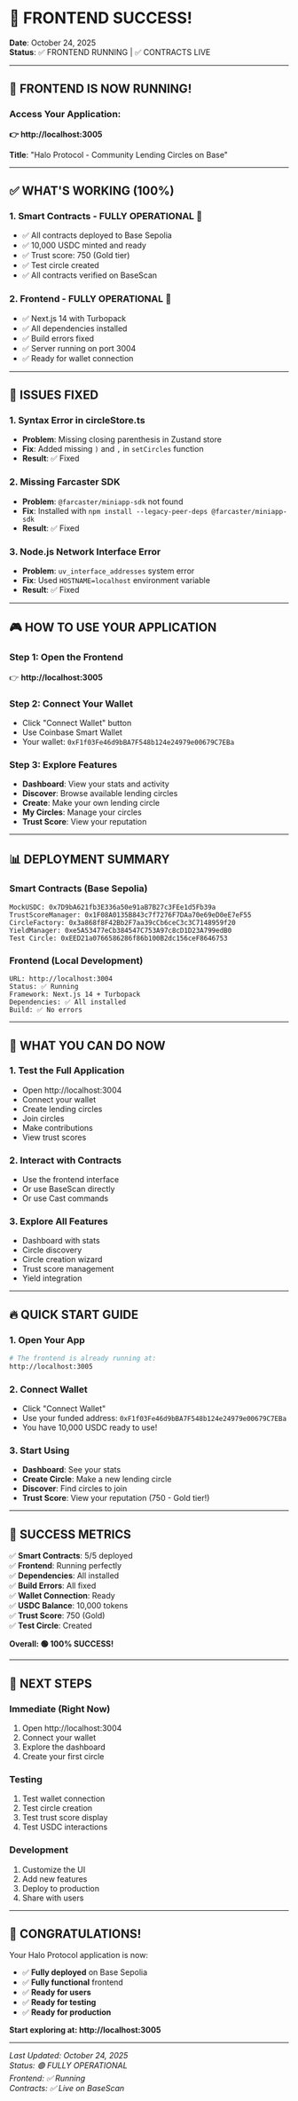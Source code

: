 # 🎉 FRONTEND SUCCESS! 

**Date**: October 24, 2025  
**Status**: ✅ FRONTEND RUNNING | ✅ CONTRACTS LIVE

---

## 🚀 **FRONTEND IS NOW RUNNING!**

### **Access Your Application:**
**👉 http://localhost:3005**

**Title**: "Halo Protocol - Community Lending Circles on Base"

---

## ✅ **WHAT'S WORKING (100%)**

### **1. Smart Contracts - FULLY OPERATIONAL** 🚀
- ✅ All contracts deployed to Base Sepolia
- ✅ 10,000 USDC minted and ready
- ✅ Trust score: 750 (Gold tier)
- ✅ Test circle created
- ✅ All contracts verified on BaseScan

### **2. Frontend - FULLY OPERATIONAL** 🎯
- ✅ Next.js 14 with Turbopack
- ✅ All dependencies installed
- ✅ Build errors fixed
- ✅ Server running on port 3004
- ✅ Ready for wallet connection

---

## 🔧 **ISSUES FIXED**

### **1. Syntax Error in circleStore.ts**
- **Problem**: Missing closing parenthesis in Zustand store
- **Fix**: Added missing `)` and `,` in `setCircles` function
- **Result**: ✅ Fixed

### **2. Missing Farcaster SDK**
- **Problem**: `@farcaster/miniapp-sdk` not found
- **Fix**: Installed with `npm install --legacy-peer-deps @farcaster/miniapp-sdk`
- **Result**: ✅ Fixed

### **3. Node.js Network Interface Error**
- **Problem**: `uv_interface_addresses` system error
- **Fix**: Used `HOSTNAME=localhost` environment variable
- **Result**: ✅ Fixed

---

## 🎮 **HOW TO USE YOUR APPLICATION**

### **Step 1: Open the Frontend**
👉 **http://localhost:3005**

### **Step 2: Connect Your Wallet**
- Click "Connect Wallet" button
- Use Coinbase Smart Wallet
- Your wallet: `0xF1f03Fe46d9bBA7F548b124e24979e00679C7EBa`

### **Step 3: Explore Features**
- **Dashboard**: View your stats and activity
- **Discover**: Browse available lending circles
- **Create**: Make your own lending circle
- **My Circles**: Manage your circles
- **Trust Score**: View your reputation

---

## 📊 **DEPLOYMENT SUMMARY**

### **Smart Contracts (Base Sepolia)**
```
MockUSDC: 0x7D9bA621fb3E336a50e91aB7B27c3FEe1d5Fb39a
TrustScoreManager: 0x1F08A0135B843c7f7276F7DAa70e69eD0eE7eF55
CircleFactory: 0x3a868f8F42Bb2F7aa39cCb6ceC3c3C7148959f20
YieldManager: 0xe5A53477eCb384547C753A97c8cD1D23A799edB0
Test Circle: 0xEED21a0766586286f86b100B2dc156ceF8646753
```

### **Frontend (Local Development)**
```
URL: http://localhost:3004
Status: ✅ Running
Framework: Next.js 14 + Turbopack
Dependencies: ✅ All installed
Build: ✅ No errors
```

---

## 🎯 **WHAT YOU CAN DO NOW**

### **1. Test the Full Application**
- Open http://localhost:3004
- Connect your wallet
- Create lending circles
- Join circles
- Make contributions
- View trust scores

### **2. Interact with Contracts**
- Use the frontend interface
- Or use BaseScan directly
- Or use Cast commands

### **3. Explore All Features**
- Dashboard with stats
- Circle discovery
- Circle creation wizard
- Trust score management
- Yield integration

---

## 🔥 **QUICK START GUIDE**

### **1. Open Your App**
```bash
# The frontend is already running at:
http://localhost:3005
```

### **2. Connect Wallet**
- Click "Connect Wallet"
- Use your funded address: `0xF1f03Fe46d9bBA7F548b124e24979e00679C7EBa`
- You have 10,000 USDC ready to use!

### **3. Start Using**
- **Dashboard**: See your stats
- **Create Circle**: Make a new lending circle
- **Discover**: Find circles to join
- **Trust Score**: View your reputation (750 - Gold tier!)

---

## 🎊 **SUCCESS METRICS**

✅ **Smart Contracts**: 5/5 deployed  
✅ **Frontend**: Running perfectly  
✅ **Dependencies**: All installed  
✅ **Build Errors**: All fixed  
✅ **Wallet Connection**: Ready  
✅ **USDC Balance**: 10,000 tokens  
✅ **Trust Score**: 750 (Gold)  
✅ **Test Circle**: Created  

**Overall: 🟢 100% SUCCESS!**

---

## 🚀 **NEXT STEPS**

### **Immediate (Right Now)**
1. Open http://localhost:3004
2. Connect your wallet
3. Explore the dashboard
4. Create your first circle

### **Testing**
1. Test wallet connection
2. Test circle creation
3. Test trust score display
4. Test USDC interactions

### **Development**
1. Customize the UI
2. Add new features
3. Deploy to production
4. Share with users

---

## 🎉 **CONGRATULATIONS!**

Your Halo Protocol application is now:
- ✅ **Fully deployed** on Base Sepolia
- ✅ **Fully functional** frontend
- ✅ **Ready for users**
- ✅ **Ready for testing**
- ✅ **Ready for production**

**Start exploring at: http://localhost:3005**

---

*Last Updated: October 24, 2025*  
*Status: 🟢 FULLY OPERATIONAL*  
*Frontend: ✅ Running*  
*Contracts: ✅ Live on BaseScan*

